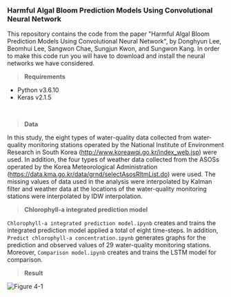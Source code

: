 ### Harmful Algal Bloom Prediction Models Using Convolutional Neural Network

This repository contains the code from the paper "Harmful Algal Bloom Prediction Models Using Convolutional Neural Network", by Donghyun Lee, Beomhui Lee, Sangwon Chae, Sungjun Kwon,  and Sungwon Kang.
In order to make this code run you will have to download and install the neural networks we have considered.
<br />

> **Requirements**

* Python v3.6.10
* Keras v2.1.5
<br />

> **Data**

In this study, the eight types of water-quality data collected from water-quality monitoring stations operated by the National Institute of Environment Research in South Korea (http://www.koreawqi.go.kr/index_web.jsp) were used. In addition, the four types of weather data collected from the ASOSs operated by the Korea Meteorological Administration (https://data.kma.go.kr/data/grnd/selectAsosRltmList.do) were used. The missing values of data used in the analysis were interpolated by Kalman filter and weather data at the locations of the water-quality monitoring stations were interpolated by IDW interpolation.
<br />

> **Chlorophyll-a integrated prediction model**

`Chlorophyll-a integrated prediction model.ipynb` creates and trains the integrated prediction model applied a total of eight time-steps. In addition, `Predict chlorophyll-a concentration.ipynb` generates graphs for the prediction and observed values of 29 water-quality monitoring stations. Moreover, `Comparison model.ipynb` creates and trains the LSTM model for comparison. 
<br />

> **Result**

![Figure 4-1](https://user-images.githubusercontent.com/77565332/131963393-8be79613-7310-4e3b-9838-a98e37c708ed.png)


